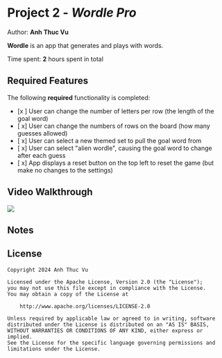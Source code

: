 # Project 2 - *Wordle Pro*

Author: **Anh Thuc Vu**

**Wordle** is an app that generates and plays with words. 

Time spent: **2** hours spent in total

## Required Features

The following **required** functionality is completed:

- [x ] User can change the number of letters per row (the length of the goal word)
- [ x] User can change the numbers of rows on the board (how many guesses allowed)
- [ x] User can select a new themed set to pull the goal word from
- [ x] User can select "alien wordle", causing the goal word to change after each guess
- [ x] App displays a reset button on the top left to reset the game (but make no changes to the settings)

## Video Walkthrough

<div>
    <a href="https://www.loom.com/share/bf3e198ee52e4814871252041ad17af4">
    </a>
    <a href="https://www.loom.com/share/bf3e198ee52e4814871252041ad17af4">
      <img style="max-width:300px;" src="https://cdn.loom.com/sessions/thumbnails/bf3e198ee52e4814871252041ad17af4-with-play.gif">
    </a>
  </div>

## Notes

## License

    Copyright 2024 Anh Thuc Vu

    Licensed under the Apache License, Version 2.0 (the "License");
    you may not use this file except in compliance with the License.
    You may obtain a copy of the License at

        http://www.apache.org/licenses/LICENSE-2.0

    Unless required by applicable law or agreed to in writing, software
    distributed under the License is distributed on an "AS IS" BASIS,
    WITHOUT WARRANTIES OR CONDITIONS OF ANY KIND, either express or implied.
    See the License for the specific language governing permissions and
    limitations under the License.
